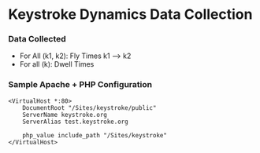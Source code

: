 # Keystroke Dynamics Data Collection

### Data Collected
* For All (k1, k2): Fly Times k1 –> k2
* For all (k): Dwell Times

### Sample Apache + PHP Configuration
```
<VirtualHost *:80>
    DocumentRoot "/Sites/keystroke/public"
    ServerName keystroke.org
    ServerAlias test.keystroke.org

    php_value include_path "/Sites/keystroke"
</VirtualHost>
```

